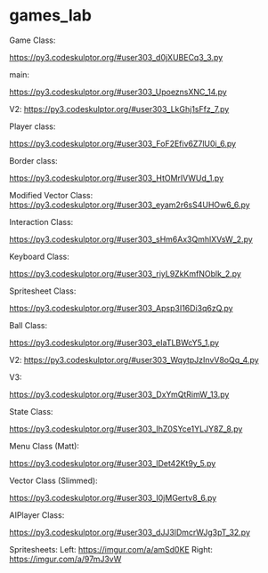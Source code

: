 # games_lab

Game Class:

https://py3.codeskulptor.org/#user303_d0jXUBECq3_3.py

main:

https://py3.codeskulptor.org/#user303_UpoeznsXNC_14.py

V2:
https://py3.codeskulptor.org/#user303_LkGhj1sFfz_7.py

Player class:

https://py3.codeskulptor.org/#user303_FoF2Efiv6Z7lU0i_6.py

Border class:

https://py3.codeskulptor.org/#user303_HtOMrIVWUd_1.py

Modified Vector Class: https://py3.codeskulptor.org/#user303_eyam2r6sS4UHOw6_6.py

Interaction Class:

https://py3.codeskulptor.org/#user303_sHm6Ax3QmhlXVsW_2.py

Keyboard Class:

https://py3.codeskulptor.org/#user303_riyL9ZkKmfNOblk_2.py

Spritesheet Class:

https://py3.codeskulptor.org/#user303_Apsp3I16Di3q6zQ.py

Ball Class:

https://py3.codeskulptor.org/#user303_eIaTLBWcY5_1.py

V2:
https://py3.codeskulptor.org/#user303_WqytpJzInvV8oQq_4.py

V3:

https://py3.codeskulptor.org/#user303_DxYmQtRimW_13.py

State Class:

https://py3.codeskulptor.org/#user303_IhZ0SYce1YLJY8Z_8.py

Menu Class (Matt):

https://py3.codeskulptor.org/#user303_lDet42Kt9y_5.py

Vector Class (Slimmed):

https://py3.codeskulptor.org/#user303_I0jMGertv8_6.py

AIPlayer Class:

https://py3.codeskulptor.org/#user303_dJJ3lDmcrWJg3pT_32.py

Spritesheets:
  Left: https://imgur.com/a/amSd0KE
  Right: https://imgur.com/a/97mJ3vW
